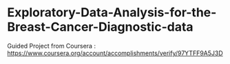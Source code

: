 # Exploratory-Data-Analysis-for-the-Breast-Cancer-Diagnostic-data
Guided Project from Coursera : https://www.coursera.org/account/accomplishments/verify/97YTFF9A5J3D
